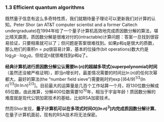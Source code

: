 ### 1.3 Efficient quantum algorithms

既然量子信息有这么多奇特性质，我们就期待量子理论可以更新我们对计算的认知。Peter Shor (an AT&T computer scientist and a former Caltech undergraduate)在1994年给了一个量子计算机高效地完成质因数分解的算法，堪比晴天霹雳。质因数分解是很难对付的(intractable)计算问题：答案一旦找到很容易验证，只要相乘就可以了；但问题是答案很难找到。如果$p$和$q$是很大的质数，那么他们的乘积$n=pq$很容易计算，基本的位操作(bit operations)数大约是$\log_2p\cdot\log_2q$，但给定$n$就很难找到$p$和$q$了。

**经典计算机进行质因数分解公认需要$\ln(n)$的超越多项式(superpolynomial)时间**（虽然还没被严格证明），即当$n$增长时，最差情况需要的时间比$\ln(n)$的任何次幂都大。最好的算法(the “number field sieve”)需要耗时约$\exp[(64/9)^{1/3}(\ln n)^{1/3}(\ln \ln n)^{2/3}]$。目前最大的运算量是几百个工作站算一个月，将130位数分解成65位数。由此推算，分解400位数需要$10^{10}$年，相当于宇宙年龄！质因数分解的难度就是现代公钥加密技术的基础，比如RSA加密技术。

然而Shor发现，**量子计算机可以在多项式时间$O[(\ln n)^3]$内完成质因数分解计算**。在量子计算机面前，现有的RSA技术将无法保密。